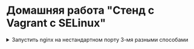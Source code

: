 # Домашняя работа "Стенд с Vagrant c SELinux"

<details>
  <summary>Запустить nginx на нестандартном порту 3-мя разными способами </summary>

### Цель: Диагностировать проблемы и модифицировать политики SELinux для корректной работы приложений

1. Запустить nginx на нестандартном порту 3-мя разными способами:
    + переключатели setsebool;
    + добавление нестандартного порта в имеющийся тип;
    + формирование и установка модуля SELinux.

+ Создаем вм [vagrantfile](vagrantfile) 

В ходе загрузки ВМ пытается запустится nginx на порту 4881, но завершается с ошибкой
            Вывод systemctl status nginx
![Альтернативный текст](https://i.ibb.co/2dh3J6J/selinux-fail1.png)

#### переключатели setsebool

+ Проверяем, отключен ли фаервол:
```out
[root@selinux ~]# systemctl status firewalld
● firewalld.service - firewalld - dynamic firewall daemon
   Loaded: loaded (/usr/lib/systemd/system/firewalld.service; disabled; vendor preset: enabled)
   Active: inactive (dead)
    Docs: man:firewalld(1)
```
+ Проверяем, что конфигурация nginx построена без ошибок
```out1
[root@selinux ~]# nginx -t
nginx: the configuration file /etc/nginx/nginx.conf syntax is ok
nginx: configuration file /etc/nginx/nginx.conf test is successful
```
+ Проверяем режим работы selinux
```out2
[root@selinux ~]# getenforce 
Enforcing
```
**Enforcing** - Активная работа. Всё, что нарушает
политику безопасности блокируется. Попытка нарушения фиксируется
в журнале.

+ Находим в логах информацию о блокировании порта
![Альтернативный текст](https://i.ibb.co/LJdgTgh/selinfail2.png)

+ Устанавливаем audit2why
```out2
[root@selinux ~]# yum install policycoreutils-python
```

Копируем время, в которое был записан этот лог, и, с помощью утилиты audit2why смотрим информации о запрете

```out3
[root@selinux ~]# grep 1653503853.097:788 /var/log/audit/audit.log | audit2why
type=AVC msg=audit(1653503853.097:788): avc:  denied  { name_bind } for  pid=2760 comm="nginx" src=4881 scontext=system_u:system_r:httpd_t:s0 tcontext=system_u:object_r:unreserved_port_t:s0 tclass=tcp_socket permissive=0

	Was caused by:
	The boolean nis_enabled was set incorrectly. 
	Description:
	Allow nis to enabled

	Allow access by executing:
	# setsebool -P nis_enabled 1
```

audit2why подсказывает нам, что необходимо изменить параметр nis_enabled

 ***У - успех***
![Альтернативный текст](https://i.ibb.co/kQvq8BM/nginx.png)


#### Добавление нестандартного порта в имеющийся тип

+ Отключаем nis_enabled, что бы снова вернуть запрет работы nginx

```out5
[root@selinux ~]# setsebool -P nis_enabled off
```

+ Ищем имеющийс тип для http трафика

```out6
[root@selinux ~]# semanage port -l | grep http
http_cache_port_t              tcp      8080, 8118, 8123, 10001-10010
http_cache_port_t              udp      3130
http_port_t                    tcp      80, 81, 443, 488, 8008, 8009, 8443, 9000
pegasus_http_port_t            tcp      5988
pegasus_https_port_t           tcp      5989
```

+ Добавляем порт 4881

```out7
[root@selinux ~]# semanage port -a -t http_port_t -p tcp 4881
[root@selinux ~]# semanage port -l | grep http_port_t
http_port_t                    tcp      4881, 80, 81, 443, 488, 8008, 8009, 8443, 9000
pegasus_http_port_t            tcp      5988
```

**У-успех**
![Альтернативный текст](https://i.ibb.co/Y3yD7CD/nginx2.png)


#### Формирование и установка модуля SELinux

+ Удаляем нестандартный порт из имеющегося типа

```out8
[root@selinux ~]# semanage port -d -t http_port_t -p tcp 4881
[root@selinux ~]# semanage port -l | grep http_port_t
http_port_t                    tcp      80, 81, 443, 488, 8008, 8009, 8443, 9000
pegasus_http_port_t            tcp      5988
```

+ попытка запустить nginx
```out9
[root@selinux ~]# systemctl restart nginx
Job for nginx.service failed because the control process exited with error code. See "systemctl status nginx.service" and "journalctl -xe" for details.
[root@selinux ~]# systemctl start nginx
Job for nginx.service failed because the control process exited with error code. See "systemctl status nginx.service" and "journalctl -xe" for details.
```

+ Идем в логи

```out10
type=SYSCALL msg=audit(1653507918.442:917): arch=c000003e syscall=49 success=no exit=-13 a0=7 a1=562223f307d8 a2=1c a3=7ffdec16e4b4 items=0 ppid=1 pid=22039 auid=4294967295 uid=0 gid=0 euid=0 suid=0 fsuid=0 egid=0 sgid=0 fsgid=0 tty=(none) ses=4294967295 comm="nginx" exe="/usr/sbin/nginx" subj=system_u:system_r:httpd_t:s0 key=(null)
type=SERVICE_START msg=audit(1653507918.446:918): pid=1 uid=0 auid=4294967295 ses=4294967295 subj=system_u:system_r:init_t:s0 msg='unit=nginx comm="systemd" exe="/usr/lib/systemd/systemd" hostname=? addr=? terminal=? res=failed'
```

+ Воспользуемся утилитой audit2allow для того, чтобы на основе логов seLinux сделать модуль, разрешающий работу nginx на нестандартном порту

```out11
[root@selinux ~]# grep nginx /var/log/audit/audit.log | audit2allow -M nginx
******************** IMPORTANT ***********************
To make this policy package active, execute:

semodule -i nginx.pp
```

+ Применяем сформированный модуль

__У-успех__
![Альтернативный текст](https://i.ibb.co/gJb448h/nginx3.png)
</details>

